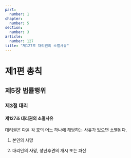 ```yaml
---
part:
  number: 1
chapter:
  number: 5
section:
  number: 3
article:
  number: 127
title: "제127조 대리권의 소멸사유"
---
```


# 제1편 총칙

## 제5장 법률행위

### 제3절 대리

#### 제127조 대리권의 소멸사유

대리권은 다음 각 호의 어느 하나에 해당하는 사유가 있으면 소멸된다.

1. 본인의 사망

2. 대리인의 사망, 성년후견의 개시 또는 파산
